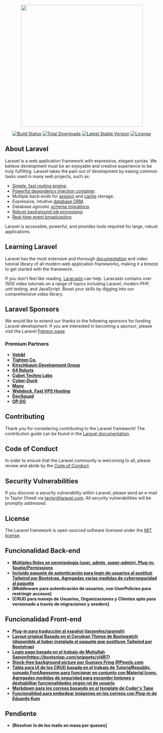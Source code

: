 <p align="center"><a href="https://laravel.com" target="_blank"><img src="https://raw.githubusercontent.com/laravel/art/master/logo-lockup/5%20SVG/2%20CMYK/1%20Full%20Color/laravel-logolockup-cmyk-red.svg" width="400"></a></p>

<p align="center">
<a href="https://travis-ci.org/laravel/framework"><img src="https://travis-ci.org/laravel/framework.svg" alt="Build Status"></a>
<a href="https://packagist.org/packages/laravel/framework"><img src="https://poser.pugx.org/laravel/framework/d/total.svg" alt="Total Downloads"></a>
<a href="https://packagist.org/packages/laravel/framework"><img src="https://poser.pugx.org/laravel/framework/v/stable.svg" alt="Latest Stable Version"></a>
<a href="https://packagist.org/packages/laravel/framework"><img src="https://poser.pugx.org/laravel/framework/license.svg" alt="License"></a>
</p>

## About Laravel

Laravel is a web application framework with expressive, elegant syntax. We believe development must be an enjoyable and creative experience to be truly fulfilling. Laravel takes the pain out of development by easing common tasks used in many web projects, such as:

- [Simple, fast routing engine](https://laravel.com/docs/routing).
- [Powerful dependency injection container](https://laravel.com/docs/container).
- Multiple back-ends for [session](https://laravel.com/docs/session) and [cache](https://laravel.com/docs/cache) storage.
- Expressive, intuitive [database ORM](https://laravel.com/docs/eloquent).
- Database agnostic [schema migrations](https://laravel.com/docs/migrations).
- [Robust background job processing](https://laravel.com/docs/queues).
- [Real-time event broadcasting](https://laravel.com/docs/broadcasting).

Laravel is accessible, powerful, and provides tools required for large, robust applications.

## Learning Laravel

Laravel has the most extensive and thorough [documentation](https://laravel.com/docs) and video tutorial library of all modern web application frameworks, making it a breeze to get started with the framework.

If you don't feel like reading, [Laracasts](https://laracasts.com) can help. Laracasts contains over 1500 video tutorials on a range of topics including Laravel, modern PHP, unit testing, and JavaScript. Boost your skills by digging into our comprehensive video library.

## Laravel Sponsors

We would like to extend our thanks to the following sponsors for funding Laravel development. If you are interested in becoming a sponsor, please visit the Laravel [Patreon page](https://patreon.com/taylorotwell).

### Premium Partners

- **[Vehikl](https://vehikl.com/)**
- **[Tighten Co.](https://tighten.co)**
- **[Kirschbaum Development Group](https://kirschbaumdevelopment.com)**
- **[64 Robots](https://64robots.com)**
- **[Cubet Techno Labs](https://cubettech.com)**
- **[Cyber-Duck](https://cyber-duck.co.uk)**
- **[Many](https://www.many.co.uk)**
- **[Webdock, Fast VPS Hosting](https://www.webdock.io/en)**
- **[DevSquad](https://devsquad.com)**
- **[OP.GG](https://op.gg)**

## Contributing

Thank you for considering contributing to the Laravel framework! The contribution guide can be found in the [Laravel documentation](https://laravel.com/docs/contributions).

## Code of Conduct

In order to ensure that the Laravel community is welcoming to all, please review and abide by the [Code of Conduct](https://laravel.com/docs/contributions#code-of-conduct).

## Security Vulnerabilities

If you discover a security vulnerability within Laravel, please send an e-mail to Taylor Otwell via [taylor@laravel.com](mailto:taylor@laravel.com). All security vulnerabilities will be promptly addressed.

## License

The Laravel framework is open-sourced software licensed under the [MIT license](https://opensource.org/licenses/MIT).

## Funcionalidad Back-end

- **[Múltiples Roles en permisología (user, admin, super-admin). Plug-in: Spatie/Permissions](https://github.com/spatie/laravel-permission)**
- **[Incluido paquete de autenticación para login de usuarios al sustituir Tailwind por Bootstrap. Agregadas varias medidas de cyberseguridad al paquete](https://laravel.com/docs/7.x/frontend)**
- **[Middleware para autenticación de usuarios, con UserPolicies para restringir accesos]**
- **[CRUD para manejo de Usuarios, Organizaciones y Clientes apto para versionado a través de migraciones y seeders]**


## Funcionalidad Front-end
- **[Plug-in para traducción al español (laraveles/spanish)](https://github.com/Laraveles/spanish)**
- **[Layout original Basado en el Cerulean Theme de Bootswatch (disponible al haber instalado el paquete que sustituye Tailwind por Bootstrap)](https://bootswatch.com/cerulean/)**
- **[Login page basado en el trabajo de Mutiullah Samim](https://bootsnipp.com/snippets/3522X)(https://bootsnipp.com/snippets/vl4R7)**
- **[Stock-free background picture por Gustavo Fring @Pexels.com](https://www.pexels.com/es-es/@gustavo-fring)**
- **[Tabla para UI de los CRUD basada en el trabajo de TutorialRepublic, sumado FontAwesome para funcionar en conjunto con Material Icons. Agregadas medidas de seguridad para esconder botones y deshabilitar funcionalidades según rol de usuario](https://www.tutorialrepublic.com/snippets/preview.php?topic=bootstrap&file=crud-data-table-for-database-with-modal-form)**
- **[Markdown para los correos basando en el template de Coder's Tape](https://www.youtube.com/watch?v=HCe700GIpz4)**
- **[Funcionalidad para embedear imágenes en los correos con Plug-in de Eduardo Kum](https://github.com/eduardokum/laravel-mail-auto-embed)**

## Pendiente

- **[Resolver lo de los mails en masa por queues]**
